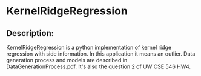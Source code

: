 # KernelRidgeRegression

## Description: 
   KernelRidgeRegression is a python implementation of kernel ridge regression with side information. In this application it means an outlier. Data generation process and models are described in DataGenerationProcess.pdf. It's also the question 2 of UW CSE 546 HW4. 

